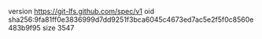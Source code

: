 version https://git-lfs.github.com/spec/v1
oid sha256:9fa81ff0e3836999d7dd9251f3bca6045c4673ed7ac5e2f5f0c8560e483b9f95
size 3547
